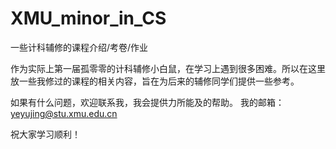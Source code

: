 # XMU_minor_in_CS
一些计科辅修的课程介绍/考卷/作业


作为实际上第一届孤零零的计科辅修小白鼠，在学习上遇到很多困难。所以在这里放一些我修过的课程的相关内容，旨在为后来的辅修同学们提供一些参考。

如果有什么问题，欢迎联系我，我会提供力所能及的帮助。
我的邮箱： yeyujing@stu.xmu.edu.cn

祝大家学习顺利！
